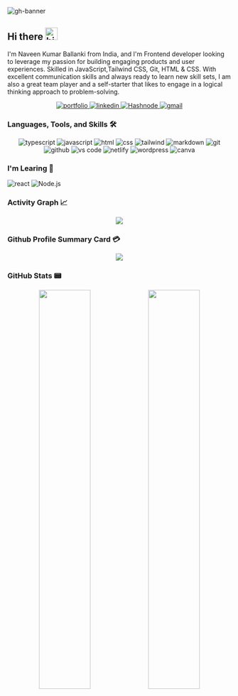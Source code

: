
![gh-banner](https://user-images.githubusercontent.com/79559401/190482069-8a61eacb-091f-4fd1-a0ea-764e3dda2539.png)



## Hi there <img src="https://user-images.githubusercontent.com/1303154/88677602-1635ba80-d120-11ea-84d8-d263ba5fc3c0.gif" width="28px" height="28px" alt="hi">

I'm Naveen Kumar Ballanki from India, and I'm Frontend developer looking to leverage my passion for building engaging products and user experiences. Skilled in JavaScript,Tailwind CSS, Git, HTML & CSS. With excellent communication skills and always ready to learn new skill sets, I am also a great team player and a self-starter that likes to engage in a logical thinking approach to problem-solving.
 
<div align="center">
<a href="https://naveensuyra.netlify.app/"> 
<img src="https://img.shields.io/badge/check%20out%20my%20Portfolio-042549?style=for-the-badge&logo=CodersRank&logoColor=white" alt="portfolio" />
</a>
<a href="https://www.linkedin.com/in/naveenkumarballanki" target="_blank">
<img src="https://img.shields.io/badge/visit%20my%20Linkedin-0A66C2?style=for-the-badge&logo=linkedin&logoColor=white" alt="linkedin" />
</a>
<a href="https://naveensurya.hashnode.dev/" target="_blank">
<img src="https://img.shields.io/badge/read%20my%20blogs%20on%20Hashnode-blue?style=for-the-badge&logo=Hashnode&logoColor=white" alt="Hashnode" />
</a>
<a href="mailto:naveensurya064@gmail.com" target="_blank">
<img src="https://img.shields.io/badge/email%20me-EA4335?style=for-the-badge&logo=gmail&logoColor=white" alt="gmail" />
</a>
</div>


### Languages, Tools, and Skills 🛠
<div align="center">
<img src="https://img.shields.io/badge/TypeScript-3178C6?style=for-the-badge&logo=typescript&logoColor=white" alt="typescript" />
<img src="https://img.shields.io/badge/JavaScript-F7DF1E?style=for-the-badge&logo=javascript&logoColor=black" alt="javascript" />
<img src="https://img.shields.io/badge/HTML-E34F26?style=for-the-badge&logo=html5&logoColor=white" alt="html" />
<img src="https://img.shields.io/badge/css-1572B6?style=for-the-badge&logo=css3&logoColor=white" alt="css" />
<img src="https://img.shields.io/badge/Tailwind CSS-06B6D4?style=for-the-badge&logo=Tailwind-CSS&logoColor=white" alt="tailwind" />
<img src="https://img.shields.io/badge/Markdown-000000?style=for-the-badge&logo=markdown&logoColor=white" alt="markdown" />
<img src="https://img.shields.io/badge/Git-F05032?style=for-the-badge&logo=git&logoColor=white" alt="git" />
<img src="https://img.shields.io/badge/GitHub-100000?style=for-the-badge&logo=github&logoColor=white" alt="github" />
<img src="https://img.shields.io/badge/vs%20code-007ACC?style=for-the-badge&logo=visual%20studio%20code&logoColor=white" alt="vs code" />
<img src="https://img.shields.io/badge/Netlify-00C7B7?style=for-the-badge&logo=netlify&logoColor=white" alt="netlify" />
<img src="https://img.shields.io/badge/wordpress-21759b?style=for-the-badge&logo=wordpress&logoColor=white" alt="wordpress" />
<img src="https://img.shields.io/badge/canva-00C4CC?style=for-the-badge&logo=canva&logoColor=white" alt="canva" />
</div>


### I'm Learing 🌱

<img src="https://img.shields.io/badge/React-61DAFB?style=for-the-badge&logo=react&logoColor=black" alt="react" /> <img src="https://img.shields.io/badge/Node.Js-339933?style=for-the-badge&logo=Node.js&logoColor=black" alt="Node.js" />


### Activity Graph 📈
<p align="center">
	<img src="https://activity-graph.herokuapp.com/graph?username=iamnaveensurya&theme=minimal"/>
</p>

### Github Profile Summary Card 💳
<p align="center">
  <img src="https://github-profile-summary-cards.vercel.app/api/cards/profile-details?username=iamnaveensurya&theme=vue"/>
</p>

### GitHub Stats 📟
<p align="center">
	<img width="48%" src="https://github-readme-stats.vercel.app/api?username=iamnaveensurya&show_icons=true&theme=vue" />
	<img width="48%" src="https://github-readme-streak-stats.herokuapp.com/?user=iamnaveensurya&theme=vue" />
</p>




